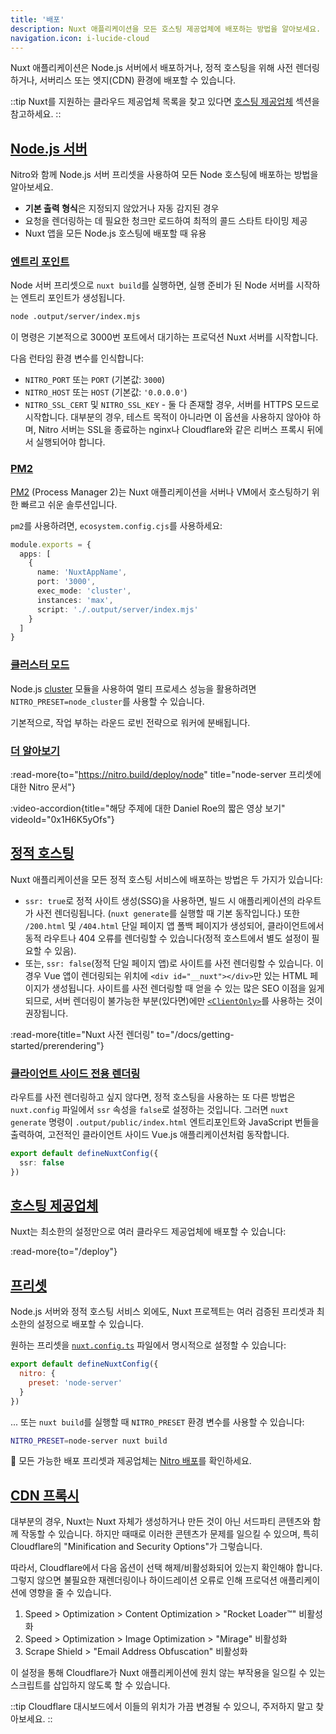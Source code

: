 ```yaml
---
title: '배포'
description: Nuxt 애플리케이션을 모든 호스팅 제공업체에 배포하는 방법을 알아보세요.
navigation.icon: i-lucide-cloud
---
```


Nuxt 애플리케이션은 Node.js 서버에서 배포하거나, 정적 호스팅을 위해 사전 렌더링하거나, 서버리스 또는 엣지(CDN) 환경에 배포할 수 있습니다.

::tip
Nuxt를 지원하는 클라우드 제공업체 목록을 찾고 있다면 [호스팅 제공업체](/deploy) 섹션을 참고하세요.
::

## [Node.js 서버](#nodejs-server)

Nitro와 함께 Node.js 서버 프리셋을 사용하여 모든 Node 호스팅에 배포하는 방법을 알아보세요.

- **기본 출력 형식**은 지정되지 않았거나 자동 감지된 경우 <br>
- 요청을 렌더링하는 데 필요한 청크만 로드하여 최적의 콜드 스타트 타이밍 제공 <br>
- Nuxt 앱을 모든 Node.js 호스팅에 배포할 때 유용

### [엔트리 포인트](#entry-point)

Node 서버 프리셋으로 `nuxt build`를 실행하면, 실행 준비가 된 Node 서버를 시작하는 엔트리 포인트가 생성됩니다.

```bash [Terminal]
node .output/server/index.mjs
```

이 명령은 기본적으로 3000번 포트에서 대기하는 프로덕션 Nuxt 서버를 시작합니다.

다음 런타임 환경 변수를 인식합니다:

- `NITRO_PORT` 또는 `PORT` (기본값: `3000`)
- `NITRO_HOST` 또는 `HOST` (기본값: `'0.0.0.0'`)
- `NITRO_SSL_CERT` 및 `NITRO_SSL_KEY` - 둘 다 존재할 경우, 서버를 HTTPS 모드로 시작합니다. 대부분의 경우, 테스트 목적이 아니라면 이 옵션을 사용하지 않아야 하며, Nitro 서버는 SSL을 종료하는 nginx나 Cloudflare와 같은 리버스 프록시 뒤에서 실행되어야 합니다.

### [PM2](#pm2)

[PM2](https://pm2.keymetrics.io/) (Process Manager 2)는 Nuxt 애플리케이션을 서버나 VM에서 호스팅하기 위한 빠르고 쉬운 솔루션입니다.

`pm2`를 사용하려면, `ecosystem.config.cjs`를 사용하세요:

```ts [ecosystem.config.cjs]
module.exports = {
  apps: [
    {
      name: 'NuxtAppName',
      port: '3000',
      exec_mode: 'cluster',
      instances: 'max',
      script: './.output/server/index.mjs'
    }
  ]
}
```

### [클러스터 모드](#cluster-mode)

Node.js [cluster](https://nodejs.org/dist/latest/docs/api/cluster.html) 모듈을 사용하여 멀티 프로세스 성능을 활용하려면 `NITRO_PRESET=node_cluster`를 사용할 수 있습니다.

기본적으로, 작업 부하는 라운드 로빈 전략으로 워커에 분배됩니다.

### [더 알아보기](#learn-more)

:read-more{to="https://nitro.build/deploy/node" title="node-server 프리셋에 대한 Nitro 문서"}

:video-accordion{title="해당 주제에 대한 Daniel Roe의 짧은 영상 보기" videoId="0x1H6K5yOfs"}

## [정적 호스팅](#static-hosting)

Nuxt 애플리케이션을 모든 정적 호스팅 서비스에 배포하는 방법은 두 가지가 있습니다:

- `ssr: true`로 정적 사이트 생성(SSG)을 사용하면, 빌드 시 애플리케이션의 라우트가 사전 렌더링됩니다. (`nuxt generate`를 실행할 때 기본 동작입니다.) 또한 `/200.html` 및 `/404.html` 단일 페이지 앱 폴백 페이지가 생성되어, 클라이언트에서 동적 라우트나 404 오류를 렌더링할 수 있습니다(정적 호스트에서 별도 설정이 필요할 수 있음).
- 또는, `ssr: false`(정적 단일 페이지 앱)로 사이트를 사전 렌더링할 수 있습니다. 이 경우 Vue 앱이 렌더링되는 위치에 `<div id="__nuxt"></div>`만 있는 HTML 페이지가 생성됩니다. 사이트를 사전 렌더링할 때 얻을 수 있는 많은 SEO 이점을 잃게 되므로, 서버 렌더링이 불가능한 부분(있다면)에만 [`<ClientOnly>`](/docs/api/components/client-only)를 사용하는 것이 권장됩니다.

:read-more{title="Nuxt 사전 렌더링" to="/docs/getting-started/prerendering"}

### [클라이언트 사이드 전용 렌더링](#client-side-only-rendering)

라우트를 사전 렌더링하고 싶지 않다면, 정적 호스팅을 사용하는 또 다른 방법은 `nuxt.config` 파일에서 `ssr` 속성을 `false`로 설정하는 것입니다. 그러면 `nuxt generate` 명령이 `.output/public/index.html` 엔트리포인트와 JavaScript 번들을 출력하여, 고전적인 클라이언트 사이드 Vue.js 애플리케이션처럼 동작합니다.

```ts twoslash [nuxt.config.ts]
export default defineNuxtConfig({
  ssr: false
})
```

## [호스팅 제공업체](#hosting-providers)

Nuxt는 최소한의 설정만으로 여러 클라우드 제공업체에 배포할 수 있습니다:

:read-more{to="/deploy"}

## [프리셋](#presets)

Node.js 서버와 정적 호스팅 서비스 외에도, Nuxt 프로젝트는 여러 검증된 프리셋과 최소한의 설정으로 배포할 수 있습니다.

원하는 프리셋을 [`nuxt.config.ts`](/docs/guide/directory-structure/nuxt-config) 파일에서 명시적으로 설정할 수 있습니다:

```js twoslash [nuxt.config.ts]
export default defineNuxtConfig({
  nitro: {
    preset: 'node-server'
  }
})
```

... 또는 `nuxt build`를 실행할 때 `NITRO_PRESET` 환경 변수를 사용할 수 있습니다:

```bash [Terminal]
NITRO_PRESET=node-server nuxt build
```

🔎 모든 가능한 배포 프리셋과 제공업체는 [Nitro 배포](https://nitro.build/deploy)를 확인하세요.

## [CDN 프록시](#cdn-proxy)

대부분의 경우, Nuxt는 Nuxt 자체가 생성하거나 만든 것이 아닌 서드파티 콘텐츠와 함께 작동할 수 있습니다. 하지만 때때로 이러한 콘텐츠가 문제를 일으킬 수 있으며, 특히 Cloudflare의 "Minification and Security Options"가 그렇습니다.

따라서, Cloudflare에서 다음 옵션이 선택 해제/비활성화되어 있는지 확인해야 합니다. 그렇지 않으면 불필요한 재렌더링이나 하이드레이션 오류로 인해 프로덕션 애플리케이션에 영향을 줄 수 있습니다.

1. Speed > Optimization > Content Optimization > "Rocket Loader™" 비활성화
2. Speed > Optimization > Image Optimization > "Mirage" 비활성화
3. Scrape Shield > "Email Address Obfuscation" 비활성화

이 설정을 통해 Cloudflare가 Nuxt 애플리케이션에 원치 않는 부작용을 일으킬 수 있는 스크립트를 삽입하지 않도록 할 수 있습니다.

::tip
Cloudflare 대시보드에서 이들의 위치가 가끔 변경될 수 있으니, 주저하지 말고 찾아보세요.
::
